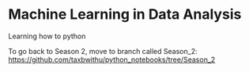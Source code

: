 # Machine Learning in Data Analysis
Learning how to python

To go back to Season 2, move to branch called Season_2:
https://github.com/taxbwithu/python_notebooks/tree/Season_2
